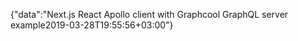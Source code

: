 {"data":"Next.js React Apollo client with Graphcool GraphQL server example2019-03-28T19:55:56+03:00"}
